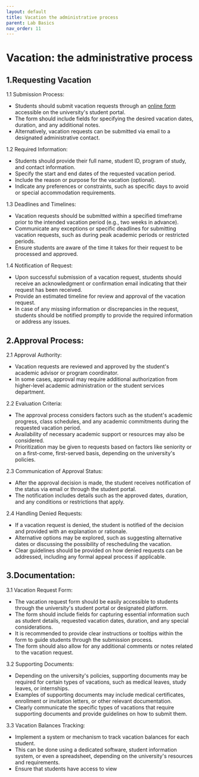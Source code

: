 ```yaml
---
layout: default
title: Vacation the administrative process
parent: Lab Basics
nav_order: 11
---
```


# Vacation: the administrative process
## 1.Requesting Vacation
1.1 Submission Process:
+ Students should submit vacation requests through an [online form](https://www.uni-bamberg.de/studium/im-studium/studienorganisation/beurlaubung/) accessible on the university's student portal.
+ The form should include fields for specifying the desired vacation dates, duration, and any additional notes.
+ Alternatively, vacation requests can be submitted via email to a designated administrative contact.

1.2 Required Information:
+	Students should provide their full name, student ID, program of study, and contact information.
+	Specify the start and end dates of the requested vacation period.
+	Include the reason or purpose for the vacation (optional).
+	Indicate any preferences or constraints, such as specific days to avoid or special accommodation requirements.

1.3 Deadlines and Timelines:
+	Vacation requests should be submitted within a specified timeframe prior to the intended vacation period (e.g., two weeks in advance).
+	Communicate any exceptions or specific deadlines for submitting vacation requests, such as during peak academic periods or restricted periods.
+	Ensure students are aware of the time it takes for their request to be processed and approved.

1.4 Notification of Request:
+ Upon successful submission of a vacation request, students should receive an acknowledgment or confirmation email indicating that their request has been received.
+	Provide an estimated timeline for review and approval of the vacation request.
+	In case of any missing information or discrepancies in the request, students should be notified promptly to provide the required information or address any issues.

## 2.Approval Process:
2.1 Approval Authority:
+	Vacation requests are reviewed and approved by the student's academic advisor or program coordinator.
+	In some cases, approval may require additional authorization from higher-level academic administration or the student services department.

2.2 Evaluation Criteria:
+	The approval process considers factors such as the student's academic progress, class schedules, and any academic commitments during the requested vacation period.
+	Availability of necessary academic support or resources may also be considered.
+	Prioritization may be given to requests based on factors like seniority or on a first-come, first-served basis, depending on the university's policies.

2.3 Communication of Approval Status:
+	After the approval decision is made, the student receives notification of the status via email or through the student portal.
+	The notification includes details such as the approved dates, duration, and any conditions or restrictions that apply.

2.4 Handling Denied Requests:
+	If a vacation request is denied, the student is notified of the decision and provided with an explanation or rationale.
+	Alternative options may be explored, such as suggesting alternative dates or discussing the possibility of rescheduling the vacation.
+	Clear guidelines should be provided on how denied requests can be addressed, including any formal appeal process if applicable.

## 3.Documentation:
3.1 Vacation Request Form:
+	The vacation request form should be easily accessible to students through the university's student portal or designated platform.
+	The form should include fields for capturing essential information such as student details, requested vacation dates, duration, and any special considerations.
+	It is recommended to provide clear instructions or tooltips within the form to guide students through the submission process.
+	The form should also allow for any additional comments or notes related to the vacation request.

3.2 Supporting Documents:
+	Depending on the university's policies, supporting documents may be required for certain types of vacations, such as medical leaves, study leaves, or internships.
+	Examples of supporting documents may include medical certificates, enrollment or invitation letters, or other relevant documentation.
+	Clearly communicate the specific types of vacations that require supporting documents and provide guidelines on how to submit them.

3.3 Vacation Balances Tracking:
+	Implement a system or mechanism to track vacation balances for each student.
+	This can be done using a dedicated software, student information system, or even a spreadsheet, depending on the university's resources and requirements.
+	Ensure that students have access to view

